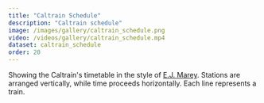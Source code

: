 ```yaml
---
title: "Caltrain Schedule"
description: "Caltrain schedule"
image: /images/gallery/caltrain_schedule.png
video: /videos/gallery/caltrain_schedule.mp4
dataset: caltrain_schedule
order: 20
---
```


Showing the Caltrain's timetable in the style of <a href="https://en.wikipedia.org/wiki/%C3%89tienne-Jules_Marey">E.J. Marey</a>.
Stations are arranged vertically, while time proceeds horizontally. Each line represents a train.
